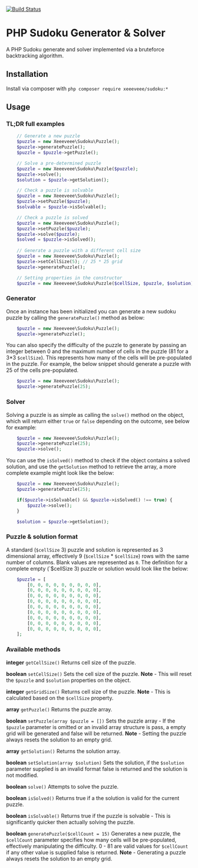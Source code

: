 [![Build Status](https://travis-ci.org/xeeeveee/sudoku.svg?branch=master)](https://travis-ci.org/xeeeveee/sudoku)

# PHP Sudoku Generator & Solver

A PHP Sudoku generate and solver implemented via a bruteforce backtracking algorithm.

## Installation

Install via composer with `php composer require xeeeveee/sudoku:*`

## Usage

### TL;DR full examples

```php
    // Generate a new puzzle
    $puzzle = new Xeeeveee\Sudoku\Puzzle();
    $puzzle->generatePuzzle();
    $puzzle = $puzzle->getPuzzle();

    // Solve a pre-determined puzzle
    $puzzle = new Xeeeveee\Sudoku\Puzzle($puzzle);
    $puzzle->solve();
    $solution = $puzzle->getSolution();

    // Check a puzzle is solvable
    $puzzle = new Xeeeveee\Sudoku\Puzzle();
    $puzzle->setPuzzle($puzzle);
    $solvable = $puzzle->isSolvable();

    // Check a puzzle is solved
    $puzzle = new Xeeeveee\Sudoku\Puzzle();
    $puzzle->setPuzzle($puzzle);
    $puzzle->solve($puzzle);
    $solved = $puzzle->isSolved();
    
    // Generate a puzzle with a different cell size
    $puzzle = new Xeeeveee\Sudoku\Puzzle();
    $puzzle->setCellSize(5); // 25 * 25 grid
    $puzzle->generatePuzzle();

    // Setting properties in the constructor
    $puzzle = new Xeeeveee\Sudoku\Puzzle($cellSize, $puzzle, $solution);
```

### Generator

Once an instance has been initialized you can generate a new sudoku puzzle by calling the `generatePuzzle()` method as below:

```php
    $puzzle = new Xeeeveee\Sudoku\Puzzle();
    $puzzle->generatePuzzle();
```

You can also specify the difficulty of the puzzle to generate by passing an integer between 0 and the maximum number of cells in the puzzle (81 for a 3*3 `$cellSize`). This represents how many of the cells will be pre-populated in the puzzle. For example, the below snippet should generate a puzzle with 25 of the cells pre-populated.

```php
    $puzzle = new Xeeeveee\Sudoku\Puzzle();
    $puzzle->generatePuzzle(25);
```

### Solver

Solving a puzzle is as simple as calling the `solve()` method on the object, which will return either `true` or `false` depending on the outcome, see below for example:

```php
    $puzzle = new Xeeeveee\Sudoku\Puzzle();
    $puzzle->generatePuzzle(25);
    $puzzle->solve();
```

You can use the `isSolved()` method to check if the object contains a solved solution, and use the `getSolution` method to retrieve the array, a more complete example might look like the below:

```php
    $puzzle = new Xeeeveee\Sudoku\Puzzle();
    $puzzle->generatePuzzle(25);

    if($puzzle->isSolvable() && $puzzle->isSolved() !== true) {
        $puzzle->solve();
    }

    $solution = $puzzle->getSolution();
```

### Puzzle & solution format

A standard (`$cellSize` 3) puzzle and solution is represented as 3 dimensional array, effectively 9 (`$cellSize` * `$cellSize`) rows with the same number of columns. Blank values are represented as `0`. The definition for a complete empty (`$cellSize 3) puzzle or solution would look like the below:

```php
    $puzzle = [
        [0, 0, 0, 0, 0, 0, 0, 0, 0],
        [0, 0, 0, 0, 0, 0, 0, 0, 0],
        [0, 0, 0, 0, 0, 0, 0, 0, 0],
        [0, 0, 0, 0, 0, 0, 0, 0, 0],
        [0, 0, 0, 0, 0, 0, 0, 0, 0],
        [0, 0, 0, 0, 0, 0, 0, 0, 0],
        [0, 0, 0, 0, 0, 0, 0, 0, 0],
        [0, 0, 0, 0, 0, 0, 0, 0, 0],
        [0, 0, 0, 0, 0, 0, 0, 0, 0],
    ];
```

### Available methods

**integer** `getCellSize()`
Returns cell size of the puzzle.

**boolean** `setCellSize()`
Sets the cell size of the puzzle. **Note** - This will reset the `$puzzle` and `$solution` properties on the object.

**integer** `getGridSize()`
Returns cell size of the puzzle. **Note** - This is calculated based on the `$cellSize` property.

**array** `getPuzzle()`
Returns the puzzle array.

**boolean** `setPuzzle(array $puzzle = [])`
Sets the puzzle array - If the `$puzzle` parameter is omitted or an invalid array structure is pass, a empty grid will be generated and false will be returned.
**Note** - Setting the puzzle always resets the solution to an empty grid.

**array** `getSolution()`
Returns the solution array.

**boolean** `setSolution(array $solution)`
Sets the solution, if the `$solution` parameter supplied is an invalid format false is returned and the solution is not modified.

**boolean** `solve()`
Attempts to solve the puzzle.

**boolean** `isSolved()`
Returns true if a the solution is valid for the current puzzle.

**boolean** `isSolvable()`
Returns true if the puzzle is solvable - This is significantly quicker then actually solving the puzzle.

**boolean** `generatePuzzle($cellCount = 15)`
Generates a new puzzle, the `$cellCount` parameter specifies how many cells will be pre-populated, effectively manipulating the difficulty. 0 - 81 are valid values for `$cellCount` if any other value is supplied false is returned.
**Note** - Generating a puzzle always resets the solution to an empty grid.